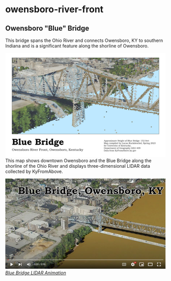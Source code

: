 # owensboro-river-front
## Owensboro "Blue" Bridge
This bridge spans the Ohio River and connects Owensboro, KY to southern Indiana and is a significant feature along the shorline of Owensboro. 

![Owensboro Riverfront Point Cloud](map.jpg)     
This map shows downtown Owensboro and the Blue Bridge along the shorline of the Ohio River and displays three-dimensional LIDAR data collected by KyFromAbove.

![Screenshot of animation](animation.JPG)     
*[Blue Bridge LIDAR Animation](https://youtu.be/5aOF9SrQICA)*